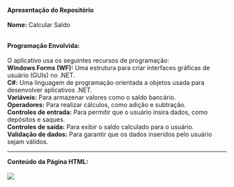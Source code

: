 <b>Apresentação do Repositório<br><br>
Nome:</b> Calcular Saldo<br><br>
<!-- <b>Endereço do Website:</b><a href="https://danilo-polesi.github.io/Astronomia/" target="_blanck"> https://danilo-polesi.github.io/Astronomia</a><br><br> -->
<b>Programação Envolvida:</b><br><br>
O aplicativo usa os seguintes recursos de programação:<br>
<b>Windows Forms (WF):</b> Uma estrutura para criar interfaces gráficas de usuário (GUIs) no .NET.<br>
<b>C#:</b> Uma linguagem de programação orientada a objetos usada para desenvolver aplicativos .NET.<br>
<b>Variáveis:</b> Para armazenar valores como o saldo bancário.<br>
<b>Operadores:</b> Para realizar cálculos, como adição e subtração.<br>
<b>Controles de entrada:</b> Para permitir que o usuário insira dados, como depósitos e saques.<br>
<b>Controles de saída:</b> Para exibir o saldo calculado para o usuário.<br>
<b>Validação de dados:</b> Para garantir que os dados inseridos pelo usuário sejam válidos.<br><hr>
<b>Conteúdo da Página HTML:</b><br><br>
<img src="https://lh3.googleusercontent.com/pw/AP1GczNlT2bRByjXF25xMYZZdvPtA8aRl4z9fMxirwBeZRNVDqNbo8RPDgYFJiKx9a4QaZdIHc-yy2vGqOJx-IiSckiEuBmiGWxxSRM6Oqhc3P7vDHZR4s9UAgzee2WMLOVQevD2q4kHjp09Q130FClGFnNkEi7zoBaQRlwmUwZ9w7pO6juhOpSrgLPh1hHgafr9NSxnmJdKpup9tX3FJz-AmhMQQC_h9d3bwuhbFYZ4WABx9bctUByIJQ557bAqoVF5UQXK_3OvZWnFr73zCSEFJh2qdkT5S_ezbaptsR4h3ovVJUHxs9MJnP7FDV99TN8OxZS1nhEhNl-s1oDLmEaoIE0b2-t3wwfmN0t9O-txGIx_9-EbVSy1B7vWq8_yIeyk_7OS3ladN2Z5eNGXZOuUllxRf1kVH7eFipgU8FETrX-q-AT1DT0PxlKlx5rSrgz1S2BD68BldpCtWEwh-_vpERd48E-0HvC9F-qSt6FhUjTwfHoddGyz2SDmq1-Gsk91_jz3Z8nZ8wLgyhl7vsGopFn0VuEXA6oETBmnjZ-g9hj2BRBc2jPX0Bm_wNveNK8katFKCFvqpL09CE9DIrKf6yAmfj_EpA3puxzDeZYhE7Yf6ih21-zMxKR3xqRTQFeHd4f1q264fga0AEB9uUoFZu3_7j9QMil9IZaWLbFl-yBM-9Uek5uoUwPB2nLUSrWJVAe-YHdrktXD4qj5T41VWviyHyL7bu-NuRHHOLfqWPjN48kuw6Z1nX4O1o9roDnizmj8uAgefux7RpGeEG1iZu3px24GajNXDX7SMnXkM6UhoS-Vg3MgXyvqVhcdM24uTtsnC8bPomyPa4Yo3V8zHOdcpEcfVhbMN2HxHX1UP_TdyDYYj_geHZbpVqpF8ACiuLrRXKPcofS78qF-FpdzIrSKb4fwrnFmdgQHk-ilv2grToXMV7s9pEmr5ElZ=w880-h655-s-no-gm?authuser=1"><br>


